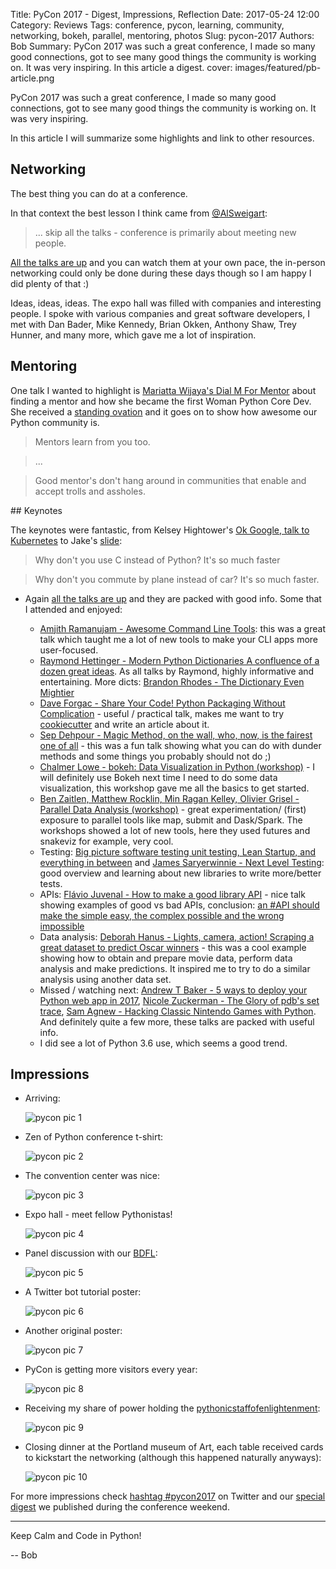 Title: PyCon 2017 - Digest, Impressions, Reflection
Date: 2017-05-24 12:00
Category:  Reviews
Tags: conference, pycon, learning, community, networking, bokeh, parallel, mentoring, photos
Slug: pycon-2017
Authors: Bob
Summary: PyCon 2017 was such a great conference, I made so many good connections, got to see many good things the community is working on. It was very inspiring. In this article a digest.
cover: images/featured/pb-article.png

PyCon 2017 was such a great conference, I made so many good connections, got to see many good things the community is working on. It was very inspiring. 

In this article I will summarize some highlights and link to other resources.

## Networking

The best thing you can do at a conference.

In that context the best lesson I think came from [@AlSweigart](https://twitter.com/AlSweigart): 

> ... skip all the talks - conference is primarily about meeting new people. 

[All the talks are up](https://www.youtube.com/channel/UCrJhliKNQ8g0qoE_zvL8eVg/videos) and you can watch them at your own pace, the in-person networking could only be done during these days though so I am happy I did plenty of that :)

Ideas, ideas, ideas. The expo hall was filled with companies and interesting people. I spoke with various companies and great software developers, I met with Dan Bader, Mike Kennedy, Brian Okken, Anthony Shaw, Trey Hunner, and many more, which gave me a lot of inspiration.

## Mentoring

One talk I wanted to highlight is [Mariatta Wijaya's Dial M For Mentor](https://www.youtube.com/watch?v=Wc1krFb5ifQ) about finding a mentor and how she became the first Woman Python Core Dev. She received a [standing ovation](https://twitter.com/matrixise/status/865678978677223429) and it goes on to show how awesome our Python community is.

> Mentors learn from you too.

> ...

> Good mentor's don't hang around in communities that enable and accept trolls and assholes.

## Keynotes

The keynotes were fantastic, from Kelsey Hightower's [Ok Google, talk to Kubernetes](https://www.youtube.com/watch?v=u_iAXzy3xBA&feature=youtu.be&t=1677) to Jake's [slide](https://pbs.twimg.com/media/DANHQOYUAAEZ9wM.jpg:large):

> Why don't you use C instead of Python? It's so much faster

> Why don't you commute by plane instead of car? It's so much faster.

* Again [all the talks are up](https://www.youtube.com/channel/UCrJhliKNQ8g0qoE_zvL8eVg/videos) and they are packed with good info. Some that I attended and enjoyed: 

	* [Amjith Ramanujam - Awesome Command Line Tools](https://www.youtube.com/watch?v=hJhZhLg3obk): this was a great talk which taught me a lot of new tools to make your CLI apps more user-focused.
	* [Raymond Hettinger - Modern Python Dictionaries A confluence of a dozen great ideas](https://www.youtube.com/watch?v=npw4s1QTmPg). As all talks by Raymond, highly informative and entertaining. More dicts: [Brandon Rhodes - The Dictionary Even Mightier](https://www.youtube.com/watch?v=66P5FMkWoVU)
	* [Dave Forgac - Share Your Code! Python Packaging Without Complication](https://www.youtube.com/watch?v=qOH-h-EKKac) - useful / practical talk, makes me want to try [cookiecutter](https://github.com/audreyr/cookiecutter) and write an article about it.
	* [Sep Dehpour - Magic Method, on the wall, who, now, is the fairest one of all](https://www.youtube.com/watch?v=9TfDYds8WPg) - this was a fun talk showing what you can do with dunder methods and some things you probably should not do ;)
	* [Chalmer Lowe - bokeh: Data Visualization in Python (workshop)](https://www.youtube.com/watch?v=xId9B1BVusA&t=11148s) - I will definitely use Bokeh next time I need to do some data visualization, this workshop gave me all the basics to get started.
	* [Ben Zaitlen, Matthew Rocklin, Min Ragan Kelley, Olivier Grisel - Parallel Data Analysis (workshop)](https://www.youtube.com/watch?v=KIXACCJHtDg) - great experimentation/ (first) exposure to parallel tools like map, submit and Dask/Spark. The workshops showed a lot of new tools, here they used futures and snakeviz for example, very cool.
	* Testing: [Big picture software testing unit testing, Lean Startup, and everything in between](https://www.youtube.com/watch?v=Vaq_e7qUA-4) and [James Saryerwinnie - Next Level Testing](https://www.youtube.com/watch?v=jmsk1QZQEvQ): good overview and learning about new libraries to write more/better tests.
	* APIs: [Flávio Juvenal - How to make a good library API](https://www.youtube.com/watch?v=4mkFfce46zE) - nice talk showing examples of good vs bad APIs, conclusion: [an #API should make the simple easy, the complex possible and the wrong impossible](https://twitter.com/pybites/status/866053135399174145)
	* Data analysis: [Deborah Hanus - Lights, camera, action! Scraping a great dataset to predict Oscar winners](https://www.youtube.com/watch?v=kWtffImyfp8) - this was a cool example showing how to obtain and prepare movie data, perform data analysis and make predictions. It inspired me to try to do a similar analysis using another data set.
	* Missed / watching next: [Andrew T Baker - 5 ways to deploy your Python web app in 2017](https://www.youtube.com/watch?v=vGphzPLemZE),  [Nicole Zuckerman - The Glory of pdb's set trace](https://www.youtube.com/watch?v=2FftatTS3jc), [Sam Agnew - Hacking Classic Nintendo Games with Python](https://www.youtube.com/watch?v=v75rNdPukuI). And definitely quite a few more, these talks are packed with useful info.
	* I did see a lot of Python 3.6 use, which seems a good trend.

## Impressions

* Arriving:

	![pycon pic 1]({filename}/images/pycon/1.JPG)

* Zen of Python conference t-shirt:

	![pycon pic 2]({filename}/images/pycon/2.JPG)

* The convention center was nice:
	
	![pycon pic 3]({filename}/images/pycon/3.JPG)

* Expo hall - meet fellow Pythonistas!

	![pycon pic 4]({filename}/images/pycon/4.JPG)

* Panel discussion with our [BDFL](https://en.wikipedia.org/wiki/Benevolent_dictator_for_life):

	![pycon pic 5]({filename}/images/pycon/5.JPG)

* A Twitter bot tutorial poster:

	![pycon pic 6]({filename}/images/pycon/6.JPG)

* Another original poster: 

	![pycon pic 7]({filename}/images/pycon/7.JPG)

* PyCon is getting more visitors every year:

	![pycon pic 8]({filename}/images/pycon/8.JPG)

* Receiving my share of power holding the [pythonicstaffofenlightenment](https://twitter.com/hashtag/pythonicstaffofenlightenment?src=hash):

	![pycon pic 9]({filename}/images/pycon/9.JPG)

* Closing dinner at the Portland museum of Art, each table received cards to kickstart the networking (although this happened naturally anyways):

	![pycon pic 10]({filename}/images/pycon/10.JPG)

For more impressions check [hashtag #pycon2017](https://twitter.com/search?q=pycon2017&src=typd) on Twitter and our [special digest](http://pybit.es/twitter_digest_201720.html) we published during the conference weekend.

---

Keep Calm and Code in Python!

-- Bob
